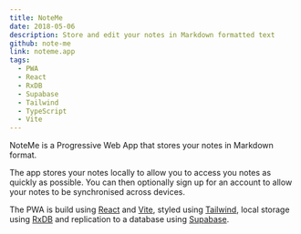 ```yaml
---
title: NoteMe
date: 2018-05-06
description: Store and edit your notes in Markdown formatted text
github: note-me
link: noteme.app
tags:
  - PWA
  - React
  - RxDB
  - Supabase
  - Tailwind
  - TypeScript
  - Vite
---
```

NoteMe is a Progressive Web App that stores your notes in Markdown format.

The app stores your notes locally to allow you to access you notes as quickly as possible. You can then optionally sign up for an account to allow your notes to be synchronised across devices.

The PWA is build using [React](https://reactjs.org/) and [Vite](https://vitejs.dev/), styled using [Tailwind](https://tailwind.com/), local storage using [RxDB](https://rxdb.info/) and replication to a database using [Supabase](https://supabase.com/).

